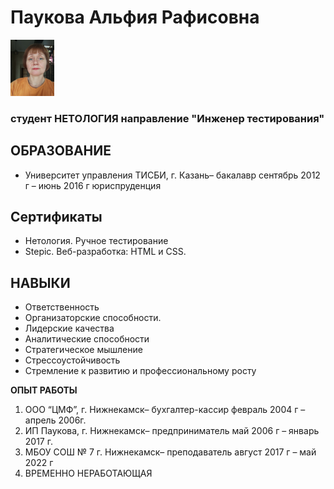# Паукова Альфия Рафисовна   

<img src="foto_re.JPEG" width="70" height="90">



### студент  НЕТОЛОГИЯ направление "Инженер тестирования" 
## ОБРАЗОВАНИЕ  


- Университет управления ТИСБИ, г. Казань– бакалавр
сентябрь 2012 г – июнь 2016 г
юриспруденция


## Сертификаты
- Нетология. Ручное тестирование
- Stepic. Веб-разработка: HTML и CSS.


## НАВЫКИ
- Ответственность
- Организаторские способности.
- Лидерские качества
- Аналитические способности
- Стратегическое мышление
- Стрессоустойчивость
- Стремление к развитию и профессиональному росту


**ОПЫТ РАБОТЫ**  
1. ООО “ЦМФ”, г. Нижнекамск– бухгалтер-кассир
февраль 2004 г – апрель 2006г.
2. ИП Паукова, г. Нижнекамск– предприниматель
май 2006 г – январь 2017 г.
3. МБОУ СОШ № 7  г. Нижнекамск– преподаватель
август 2017  г – май 2022 г
4. ВРЕМЕННО НЕРАБОТАЮЩАЯ

